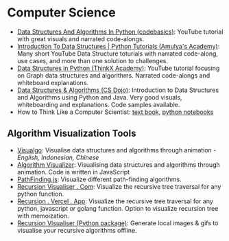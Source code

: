 # Computer Science

- [Data Structures And Algorithms In Python (codebasics)](https://www.youtube.com/playlist?list=PLeo1K3hjS3uu_n_a__MI_KktGTLYopZ12):
  YouTube tutorial with great visuals and narrated code-alongs.
- [Introduction To Data Structures | Python Tutorials (Amulya's Academy)](https://www.youtube.com/watch?v=Gg2lj65aNCo&list=PLzgPDYo_3xukPJdH6hVQ6Iic7KiJuoA-l&index=6):
  Many short YouTube Data Structure toturials with narrated code-along, use
  cases, and more than one solution to challenges.
- [Data Structures in Python (ThinkX Academy)](https://www.youtube.com/playlist?list=PL5-M_tYf311Ynzvi1LurjWUJ5yVo_sm-e):
  YouTube tutorial focusing on Graph data structures and algorithms. Narrated
  code-alongs and whiteboard explanations.
- [Data Structures & Algorithms (CS Dojo)](https://www.youtube.com/playlist?list=PLBZBJbE_rGRV8D7XZ08LK6z-4zPoWzu5H):
  Introduction to Data Structures and Algorithms using Python and Java. Very
  good visuals, whiteboarding and explanations. Code samples available.
- How to Think Like a Computer Scientist:
  [text book](https://openbookproject.net/thinkcs/python/english3e/index.html),
  [python notebooks](https://github.com/rambasnet/Python-Fundamentals/blob/main/README.md)

## Algorithm Visualization Tools

- [Visualgo](https://visualgo.net/en): Visualise data structures and algorithms
  through animation - _English, Indonesian, Chinese_
- [Algorithm Visualizer](https://algorithm-visualizer.org/): Visualising data
  structures and algorithms through animation. Code is written in JavaScript
- [PathFinding.js](https://qiao.github.io/PathFinding.js/visual/): Visualize
  different path-finding algorithms.
- [Recursion Visualiser . Com](https://www.recursionvisualizer.com/): Visualize
  the recursive tree traversal for any python function.
- [Recursion . Vercel . App](https://recursion.vercel.app/): Visualize the
  recursive tree traversal for any python, javascript or golang function. Option
  to visualize recursion tree with memoization.
- [Recursion Visualiser (Python package)](https://pypi.org/project/recursion-visualiser/):
  Generate local images & gifs to visualise your recursive algorithms offline.
